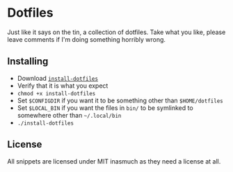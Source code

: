 # Dotfiles

Just like it says on the tin, a collection of dotfiles.
Take what you like, please leave comments if I'm doing something horribly wrong.

## Installing

* Download [`install-dotfiles`](https://raw.githubusercontent.com/svieira/dotfiles/master/install-dotfiles)
* Verify that it is what you expect
* `chmod +x install-dotfiles`
* Set `$CONFIGDIR` if you want it to be something other than `$HOME/dotfiles`
* Set `$LOCAL_BIN` if you want the files in `bin/` to be symlinked to somewhere other than `~/.local/bin`
* `./install-dotfiles`

## License

All snippets are licensed under MIT inasmuch as they need a license at all.

